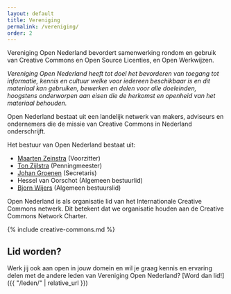 ```yaml
---
layout: default
title: Vereniging
permalink: /vereniging/
order: 2
---
```

Vereniging Open Nederland bevordert samenwerking rondom en gebruik van Creative Commons en Open Source Licenties, en Open Werkwijzen.

_Vereniging Open Nederland heeft tot doel het bevorderen van toegang tot informatie, kennis en cultuur welke voor iedereen beschikbaar is en dit materiaal kan gebruiken, bewerken en delen voor alle doeleinden, hoogstens onderworpen aan eisen die de herkomst en openheid van het materiaal behouden._

Open Nederland bestaat uit een landelijk netwerk van makers, adviseurs en ondernemers die de missie van Creative Commons in Nederland onderschrijft.

Het bestuur van Open Nederland bestaat uit:

- [Maarten Zeinstra](https://www.ip-squared.com) (Voorzitter)
- [Ton Zijlstra](https://www.zylstra.org/) (Penningmeester)
- [Johan Groenen](https://www.jgroenen.nl) (Secretaris)
- Hessel van Oorschot (Algemeen bestuurlid)
- [Bjorn Wijers](https://burobjorn.nl) (Algemeen bestuurslid)

Open Nederland is als organisatie lid van het Internationale Creative Commons netwerk. Dit betekent dat we organisatie houden aan de Creative Commons Network Charter.

{% include creative-commons.md %}

## Lid worden?

Werk jij ook aan open in jouw domein en wil je graag kennis en ervaring delen met de andere leden van Vereniging Open Nederland? [Word dan lid!]({{ "/leden/" | relative_url }})
